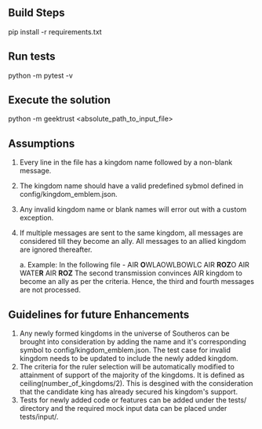 ## Build Steps

pip install -r requirements.txt

## Run tests

python -m pytest -v

## Execute the solution

python -m geektrust <absolute_path_to_input_file>

## Assumptions

1. Every line in the file has a kingdom name followed by a non-blank message.
2. The kingdom name should have a valid predefined sybmol defined in config/kingdom_emblem.json.
3. Any invalid kingdom name or blank names will error out with a custom exception.
4. If multiple messages are sent to the same kingdom, all messages are considered till they become an ally. All messages to an allied kingdom are ignored thereafter.

    a. Example: In the following file -
              AIR **O**WLAOWLBOWLC
              AIR **ROZ**O
              AIR WATE**R**
              AIR **ROZ**
     The second transmission convinces AIR kingdom to become an ally as per the criteria. Hence, the third and fourth messages are not processed.

## Guidelines for future Enhancements

1. Any newly formed kingdoms in the universe of Southeros can be brought into consideration by adding the name and it's corresponding symbol to config/kingdom_emblem.json. The test case for invalid kingdom needs to be updated to include the newly added kingdom. 
2. The criteria for the ruler selection will be automatically modified to attainment of support of the majority of the kingdoms. It is defined as ceiling(number_of_kingdoms/2). This is desgined with the consideration that the candidate king has already secured his kingdom's support.
3. Tests for newly added code or features can be added under the tests/ directory and the required mock input data can be placed under tests/input/.
